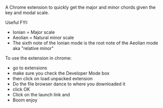 A Chrome extension to quickly get the major and minor chords
given the key and modal scale.

Useful FYI:
 - Ionian = Major scale
 - Aeolian = Natural minor scale
 - The sixth note of the Ionian mode is the root note of the Aeolian mode aka "relative minor"

To use the extension in chrome:
 - go to extensions 
 - make sure you check the Developer Mode box
 - then click on load unpacked extension
 - Do the file browser dance to where you downloaded it
 - click OK
 - Click on the launch link and
 - Boom enjoy
